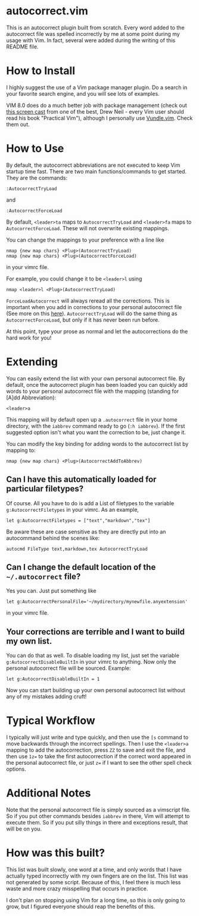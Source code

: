 # autocorrect.vim

This is an autocorrect plugin built from scratch. Every word added to
the autocorrect file was spelled incorrectly by me at some point during
my usage with Vim. In fact, several were added during the writing of
this README file.

# How to Install

I highly suggest the use of a Vim package manager plugin. Do a search in
your favorite search engine, and you will see lots of examples.

VIM 8.0 does do a much better job with package management (check out
[this screen cast](https://vimcasts.org/episodes/packages) from one of
the best, Drew Neil - every Vim user should read his book "Practical
Vim"), although I personally use
[Vundle.vim](https://github.com/VundleVim/Vundle.vim). Check them out.

# How to Use

By default, the autocorrect abbreviations are not executed to keep Vim
startup time fast. There are two main functions/commands to get started.
They are the commands:

```vim
:AutocorrectTryLoad
```

and

```vim
:AutocorrectForceLoad
```

By default, `<leader>ta` maps to `AutocorrectTryLoad` and `<leader>fa`
maps to `AutocorrectForceLoad`. These will not overwrite existing
mappings.

You can change the mappings to your preference with a line like

```vim
nmap {new map chars} <Plug>(AutocorrectTryLoad)
nmap {new map chars} <Plug>(AutocorrectForceLoad)
```

in your vimrc file.

For example, you could change it to be `<leader>l` using

```vim
nmap <leader>l <Plug>(AutocorrectTryLoad)
```

`ForceLoadAutocorrect` will always reread all the corrections. This is
important when you add in corrections to your personal autocorrect file
(See more on this [here](#extending)). `AutocorrectTryLoad` will do the
same thing as `AutocorrectForceLoad`, but only if it has never been run
before.

At this point, type your prose as normal and let the autocorrections do
the hard work for you!

# Extending

You can easily extend the list with your own personal autocorrect file.
By default, once the autocorrect plugin has been loaded you can quickly
add words to your personal autocorrect file with the mapping (standing
for [A]dd Abbreviation):

```vim
<leader>a
```

This mapping will by default open up a `.autocorrect` file in your home
directory, with the `iabbrev` command ready to go (`:h iabbrev`). If the
first suggested option isn't what you want the correction to be, just
change it.

You can modify the key binding for adding words to the autocorrect list
by mapping to:

```vim
nmap {new map chars} <Plug>(AutocorrectAddToAbbrev)

```

## Can I have this automatically loaded for particular filetypes?

Of course. All you have to do is add a List of filetypes to the variable
`g:AutocorrectFiletypes` in your vimrc. As an example,

```vim
let g:AutocorrectFiletypes = ["text","markdown","tex"]
```

Be aware these are case sensitive as they are directly put into an
autocommand behind the scenes like:

```vim
autocmd FileType text,markdown,tex AutocorrectTryLoad
```

## Can I change the default location of the `~/.autocorrect` file?

Yes you can. Just put something like

```vim
let g:AutocorrectPersonalFile='~/mydirectory/mynewfile.anyextension'
```

in your vimrc file.

## Your corrections are terrible and I want to build my own list.

You can do that as well. To disable loading my list, just set the
variable `g:AutocorrectDisableBuiltIn` in your vimrc to anything. Now
only the personal autocorrect file will be sourced.
Example:

```vim
let g:AutocorrectDisableBuiltIn = 1
```

Now you can start building up your own personal autocorrect list without
any of my mistakes adding cruft!

# Typical Workflow

I typically will just write and type quickly, and then use the `[s`
command to move backwards through the incorrect spellings. Then I use
the `<leader>a` mapping to add the autocorrection, press `ZZ` to save
and exit the file, and then use `1z=` to take the first autocorrection
if the correct word appeared in the personal autocorrect file, or just
`z=` if I want to see the other spell check options.


# Additional Notes

Note that the personal autocorrect file is simply sourced as a vimscript
file. So if you put other commands besides `iabbrev` in there, Vim will
attempt to execute them. So if you put silly things in there and
exceptions result, that will be on you.


# How was this built?

This list was built slowly, one word at a time, and only words that I
have actually typed incorrectly with my own fingers are on the list.
This list was not generated by some script. Because of this, I feel
there is much less waste and more crazy misspelling that occurs in
practice.

I don't plan on stopping using Vim for a long time, so this is only
going to grow, but I figured everyone should reap the benefits of this.
